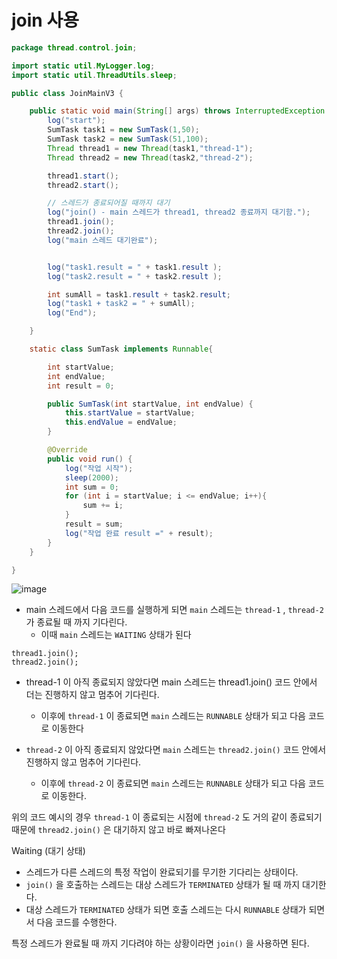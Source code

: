 # join 사용



```  java
package thread.control.join;

import static util.MyLogger.log;
import static util.ThreadUtils.sleep;

public class JoinMainV3 {

	public static void main(String[] args) throws InterruptedException {
		log("start");
		SumTask task1 = new SumTask(1,50);
		SumTask task2 = new SumTask(51,100);
		Thread thread1 = new Thread(task1,"thread-1");
		Thread thread2 = new Thread(task2,"thread-2");

		thread1.start();
		thread2.start();

		// 스레드가 종료되어질 때까지 대기
		log("join() - main 스레드가 thread1, thread2 종료까지 대기함.");
		thread1.join();
		thread2.join();
		log("main 스레드 대기완료");


		log("task1.result = " + task1.result );
		log("task2.result = " + task2.result );

		int sumAll = task1.result + task2.result;
		log("task1 + task2 = " + sumAll);
		log("End");

	}

	static class SumTask implements Runnable{

		int startValue;
		int endValue;
		int result = 0;

		public SumTask(int startValue, int endValue) {
			this.startValue = startValue;
			this.endValue = endValue;
		}

		@Override
		public void run() {
			log("작업 시작");
			sleep(2000);
			int sum = 0;
			for (int i = startValue; i <= endValue; i++){
				sum += i;
			}
			result = sum;
			log("작업 완료 result =" + result);
		}
	}

}

```



![image](https://github.com/user-attachments/assets/e6826d5a-acd7-448e-b66f-78befb43cfe6)


- main 스레드에서 다음 코드를 실행하게 되면 `main` 스레드는 `thread-1` , `thread-2` 가 종료될 때 까지 기다린다.
  - 이때 `main` 스레드는 `WAITING` 상태가 된다

```
thread1.join();
thread2.join();
```

- thread-1 이 아직 종료되지 않았다면  main 스레드는 thread1.join() 코드 안에서 더는 진행하지 않고 멈추어 기다린다. 
  - 이후에 `thread-1` 이 종료되면 `main` 스레드는 `RUNNABLE` 상태가 되고 다음 코드로 이동한다

- `thread-2` 이 아직 종료되지 않았다면 `main` 스레드는 `thread2.join()` 코드 안에서 진행하지 않고 멈추어  기다린다. 
  - 이후에 `thread-2` 이 종료되면 `main` 스레드는 `RUNNABLE` 상태가 되고 다음 코드로 이동한다.

위의 코드 예시의 경우 `thread-1` 이 종료되는 시점에 `thread-2` 도 거의 같이 종료되기 때문에 `thread2.join()` 은 대기하지 않고 바로 빠져나온다



Waiting (대기 상태)

- 스레드가 다른 스레드의 특정 작업이 완료되기를 무기한 기다리는 상태이다.
- `join()` 을 호출하는 스레드는 대상 스레드가 `TERMINATED` 상태가 될 때 까지 대기한다. 
- 대상 스레드가 `TERMINATED` 상태가 되면 호출 스레드는 다시 `RUNNABLE` 상태가 되면서 다음 코드를 수행한다.



특정 스레드가 완료될 때 까지 기다려야 하는 상황이라면 `join()` 을 사용하면 된다.





